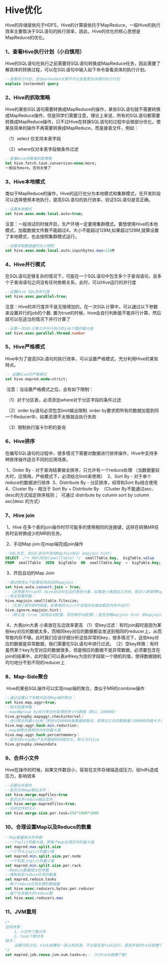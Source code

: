 # Hive优化

​		Hive的存储层依托于HDFS，Hive的计算层依托于MapReduce，一般Hive的执行效率主要取决于SQL语句的执行效率，因此，Hive的优化的核心思想是MapReduce的优化。

### 1、查看Hive执行计划（小白慎用）

​		Hive的SQL语句在执行之前需要将SQL语句转换成MapReduce任务，因此需要了解具体的转换过程，可以在SQL语句中输入如下命令查看具体的执行计划。

```sql
--查看执行计划，添加extended关键字可以查看更加详细的执行计划
explain [extended] query
```

### 2、Hive的抓取策略

​		Hive的某些SQL语句需要转换成MapReduce的操作，某些SQL语句就不需要转换成MapReduce操作，但是同学们需要注意，理论上来说，所有的SQL语句都需要转换成MapReduce操作，只不过Hive在转换SQL语句的过程中会做部分优化，使某些简单的操作不再需要转换成MapReduce，而是接查文件，例如：

​		（1）select 仅支持本表字段

​		（2）where仅对本表字段做条件过滤

```sql
--查看Hive的数据抓取策略
Set hive.fetch.task.conversion=none/more;
一般设为more，否则太慢了
```

### 3、Hive本地模式

​		类似于MapReduce的操作，Hive的运行也分为本地模式和集群模式，在开发阶段可以选择使用本地执行，提高SQL语句的执行效率，验证SQL语句是否正确。

```sql
--设置本地模式
set hive.exec.mode.local.auto=true;
```

​		注意：一般测试的时候开启，生产环境一定要用集群模式。要想使用Hive的本地模式，加载数据文件数不能超过4，大小不能超过128M,如果超过128M,就算设置了本地模式，也会按照集群模式运行。

```sql
--设置读取数据量的大小限制
set hive.exec.mode.local.auto.inputbytes.max=128M
```

### 4、Hive并行模式

​		在SQL语句足够复杂的情况下，可能在一个SQL语句中包含多个子查询语句，且多个子查询语句之间没有任何依赖关系，此时，可以Hive运行的并行度

```sql
--设置Hive SQL的并行度
set hive.exec.parallel=true;
```

​		注意：Hive的并行度并不是无限增加的，在一次SQL计算中，可以通过以下参数来设置并行的job的个数. 置为true的时候，hive会自行判断能不能并行计算，然后就可以在适当的情况下并行计算了

```sql
--设置一次SQL计算允许并行执行的job个数的最大值
set hive.exec.parallel.thread.number
```

### 5、Hive严格模式

​		Hive中为了提高SQL语句的执行效率，可以设置严格模式，充分利用Hive的某些特点。

```sql
-- 设置Hive的严格模式
set hive.mapred.mode=strict;
```

​		注意：当设置严格模式之后，会有如下限制：

​				（1）对于分区表，必须添加where对于分区字段的条件过滤

​				（2）order by语句必须包含limit输出限制. order by要求把所有的数据加载到同一个Reducer中，如果资源不太够就会执行失败

​				（3）限制执行笛卡尔积的查询

### 6、Hive排序

​		在编写SQL语句的过程中，很多情况下需要对数据进行排序操作，Hive中支持多种排序操作适合不同的应用场景。

​		1、Order By - 对于查询结果做全排序，只允许有一个reduce处理
​			（当数据量较大时，应慎用。严格模式下，必须结合limit来使用）
​		2、Sort By - 对于单个reduce的数据进行排序
​		3、Distribute By - 分区排序，经常和Sort By结合使用
​		4、Cluster By - 相当于 Sort By + Distribute By
​			（Cluster By不能通过asc、desc的方式指定排序规则；
​				可通过 distribute by column sort by column asc|desc 的方式）

### 7、Hive join

​		1、Hive 在多个表的join操作时尽可能多的使用相同的连接键，这样在转换MR任务时会转换成少的MR的任务。

​		2、手动Map join:在map端完成join操作

```sql
--SQL方式，在SQL语句中添加MapJoin标记（mapjoin hint）
SELECT  /*+ MAPJOIN(smallTable) */  smallTable.key,  bigTable.value 
FROM  smallTable  JOIN  bigTable  ON  smallTable.key  =  bigTable.key;
```

​		3、开启自动的Map Join

```sql
--通过修改以下配置启用自动的mapjoin：
set hive.auto.convert.join = true;
--（该参数为true时，Hive自动对左边的表统计量，如果是小表就加入内存，即对小表使用Map join）
--相关配置参数：
hive.mapjoin.smalltable.filesize;  
--（大表小表判断的阈值，如果表的大小小于该值则会被加载到内存中运行）
hive.ignore.mapjoin.hint；
--（默认值：true（采用自动配置，而忽略手动配置）；是否忽略mapjoin hint 即mapjoin标记/*+*/
```

​		4、大表join大表
小表放在左边效率更高
​		（1）空key过滤：有时join超时是因为某些key对应的数据太多，而相同key对应的数据都会发送到相同的reducer上，从而导致内存不够。此时我们应该仔细分析这些异常的key，很多情况下，这些key对应的数据是异常数据，我们需要在SQL语句中进行过滤。
​		（2）空key转换：有时虽然某个key为空对应的数据很多，但是相应的数据不是异常数据，必须要包含在join的结果中，此时我们可以表a中key为空的字段赋一个随机的值，使得数据随机均匀地分不到不同的reducer上

### 8、Map-Side聚合	

​		Hive的某些SQL操作可以实现map端的聚合，类似于MR的combine操作

```sql
--通过设置以下参数开启在Map端的聚合：
set hive.map.aggr=true;
--相关配置参数：
--map端group by执行聚合时处理的多少行数据（默认：100000）
hive.groupby.mapaggr.checkinterval： 
--进行聚合的最小比例（预先对100000条数据做聚合，若聚合之后的数据量/100000的值大于该配置0.5，则不会聚合）
hive.map.aggr.hash.min.reduction： 
--map端聚合使用的内存的最大值
hive.map.aggr.hash.percentmemory： 
--是否对GroupBy产生的数据倾斜做优化，默认为false
hive.groupby.skewindata
```

### 9、合并小文件

​		Hive在操作的时候，如果文件数目小，容易在文件存储端造成压力，给hdfs造成压力，影响效率

```sql
--设置合并属性
--是否合并map输出文件：
set hive.merge.mapfiles=true
--是否合并reduce输出文件：
set hive.merge.mapredfiles=true;
--合并文件的大小：
set hive.merge.size.per.task=256*1000*1000
```

### 10、合理设置Map以及Reduce的数量

```sql
--Map数量相关的参数
--一个split的最大值，即每个map处理文件的最大值
set mapred.max.split.size
--一个节点上split的最小值
set mapred.min.split.size.per.node
--一个机架上split的最小值
set mapred.min.split.size.per.rack
--Reduce数量相关的参数
--强制指定reduce任务的数量
set mapred.reduce.tasks
--每个reduce任务处理的数据量
set hive.exec.reducers.bytes.per.reducer
--每个任务最大的reduce数
set hive.exec.reducers.max
```

### 11、JVM重用

```sql
/*
适用场景：
	1、小文件个数过多
	2、task个数过多
缺点：
	设置开启之后，task插槽会一直占用资源，不论是否有task运行，直到所有的task即整个job全部执行完成时，才会释放所有的task插槽资源！
*/
set mapred.job.reuse.jvm.num.tasks=n;--（n为task插槽个数）

```

